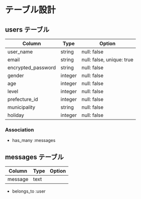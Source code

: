 # テーブル設計

## users テーブル

| Column             | Type    | Option                    |
| --------------     | ------- | ------------------------- |
| user_name          | string  | null: false               |
| email              | string  | null: false, unique: true |
| encrypted_password | string  | null: false               |
| gender             | integer | null: false               |
| age                | integer | null: false               |
| level              | integer | null: false               |
| prefecture_id      | integer | null: false               |
| municipality       | string  | null: false               |
| holiday            | integer | null: false               |

### Association

- has_many :messages

## messages テーブル

| Column  | Type  | Option |
| ------- | ----- | ------ |
| message | text  |        |

- belongs_to :user